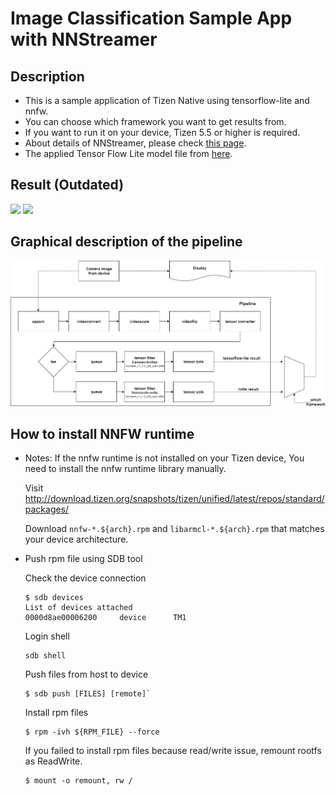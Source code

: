 # Image Classification Sample App with NNStreamer

## Description
* This is a sample application of Tizen Native using tensorflow-lite and nnfw.
* You can choose which framework you want to get results from.
* If you want to run it on your device, Tizen 5.5 or higher is required.
* About details of NNStreamer, please check [this page](https://docs.tizen.org/application/native/guides/machine-learning/machine-learning-inference).
* The applied Tensor Flow Lite model file from [here](https://www.tensorflow.org/lite/guide/hosted_models#quantized_models).

## Result (Outdated)
<img src="https://raw.githubusercontent.com/wiki/nnsuite/nnstreamer/example-screenshot/exam_tizen_native_imageclasification_result_01.png" width="320"> <img src="https://raw.githubusercontent.com/wiki/nnsuite/nnstreamer/example-screenshot/exam_tizen_native_imageclasification_result_02.png" width="320">

## Graphical description of the pipeline
![pipeline-img](./pipeline_imageclassification.png)

## How to install NNFW runtime
 * Notes: If the nnfw runtime is not installed on your Tizen device, You need to install the nnfw runtime library manually.

   Visit http://download.tizen.org/snapshots/tizen/unified/latest/repos/standard/packages/

   Download `nnfw-*.${arch}.rpm` and `libarmcl-*.${arch}.rpm` that matches your device architecture.
 * Push rpm file using SDB tool
 
   Check the device connection
   ```
   $ sdb devices
   List of devices attached 
   0000d8ae00006200    	device    	TM1
   ```
   
   Login shell
   ```
   sdb shell
   ```
     
   Push files from host to device
   ```
   $ sdb push [FILES] [remote]`
   ```

   Install rpm files
   ```
   $ rpm -ivh ${RPM_FILE} --force
   ```
   If you failed to install rpm files because read/write issue, remount rootfs as ReadWrite.
   ```
   $ mount -o remount, rw /
   ```   
